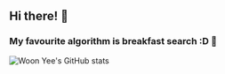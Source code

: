 ## Hi there! 👋

### My favourite algorithm is breakfast search :D 🍳

![Woon Yee's GitHub stats](https://github-readme-stats.vercel.app/api?username=woonyee28&count_private=true&show_icons=true&theme=tokyonight)

